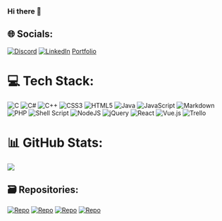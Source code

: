 ### Hi there 👋
<!--
**46Yuu/46Yuu** is a ✨ _special_ ✨ repository because its `README.md` (this file) appears on your GitHub profile.

Here are some ideas to get you started:

- 🔭 I’m currently working on ...
- 🌱 I’m currently learning ...
- 👯 I’m looking to collaborate on ...
- 🤔 I’m looking for help with ...
- 💬 Ask me about ...
- 📫 How to reach me: ...
- 😄 Pronouns: ...
- ⚡ Fun fact: ...
-->

## 🌐 Socials:
[![Discord](https://img.shields.io/badge/Discord-%237289DA.svg?logo=discord&logoColor=white)](https://discord.gg/46yuu) [![LinkedIn](https://img.shields.io/badge/LinkedIn-%230077B5.svg?logo=linkedin&logoColor=white)](https://linkedin.com/in/henri-tran-126699272)
[Portfolio](46yuu.github.io)

# 💻 Tech Stack:
![C](https://img.shields.io/badge/c-%2300599C.svg?style=for-the-badge&logo=c&logoColor=white) ![C#](https://img.shields.io/badge/c%23-%23239120.svg?style=for-the-badge&logo=csharp&logoColor=white) ![C++](https://img.shields.io/badge/c++-%2300599C.svg?style=for-the-badge&logo=c%2B%2B&logoColor=white) ![CSS3](https://img.shields.io/badge/css3-%231572B6.svg?style=for-the-badge&logo=css3&logoColor=white) ![HTML5](https://img.shields.io/badge/html5-%23E34F26.svg?style=for-the-badge&logo=html5&logoColor=white) ![Java](https://img.shields.io/badge/java-%23ED8B00.svg?style=for-the-badge&logo=openjdk&logoColor=white) ![JavaScript](https://img.shields.io/badge/javascript-%23323330.svg?style=for-the-badge&logo=javascript&logoColor=%23F7DF1E) ![Markdown](https://img.shields.io/badge/markdown-%23000000.svg?style=for-the-badge&logo=markdown&logoColor=white) ![PHP](https://img.shields.io/badge/php-%23777BB4.svg?style=for-the-badge&logo=php&logoColor=white) ![Shell Script](https://img.shields.io/badge/shell_script-%23121011.svg?style=for-the-badge&logo=gnu-bash&logoColor=white) ![NodeJS](https://img.shields.io/badge/node.js-6DA55F?style=for-the-badge&logo=node.js&logoColor=white) ![jQuery](https://img.shields.io/badge/jquery-%230769AD.svg?style=for-the-badge&logo=jquery&logoColor=white) ![React](https://img.shields.io/badge/react-%2320232a.svg?style=for-the-badge&logo=react&logoColor=%2361DAFB) ![Vue.js](https://img.shields.io/badge/vue.js-%2335495e.svg?style=for-the-badge&logo=vuedotjs&logoColor=%234FC08D) ![Trello](https://img.shields.io/badge/Trello-%23026AA7.svg?style=for-the-badge&logo=Trello&logoColor=white)
# 📊 GitHub Stats:
![](https://github-readme-stats.vercel.app/api/top-langs/?username=46Yuu&theme=monokai&hide_border=false&include_all_commits=false&count_private=false&layout=compact)

## 🗃️ Repositories:
[![Repo](https://github-readme-stats.vercel.app/api/pin/?username=GamingCampus-AdrienBourgois&repo=verticale-slice-godot-lab&theme=monokai)](https://github.com/GamingCampus-AdrienBourgois/verticale-slice-godot-lab)
[![Repo](https://github-readme-stats.vercel.app/api/pin/?username=DemonXlegenD&repo=chocolato&theme=monokai)](https://github.com/DemonXlegenD/chocolato)
[![Repo](https://github-readme-stats.vercel.app/api/pin/?username=46Yuu&repo=BallGame&theme=monokai)](https://github.com/46Yuu/BallGame)
[![Repo](https://github-readme-stats.vercel.app/api/pin/?username=46Yuu&repo=PokemonConquestLike&theme=monokai)](https://github.com/46Yuu/PokemonConquestLike)



<!-- Proudly created with GPRM ( https://gprm.itsvg.in ) -->
